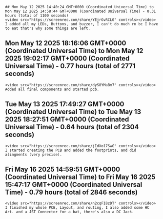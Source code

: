 	## Mon May 12 2025 14:40:24 GMT+0000 (Coordinated Universal Time) to Mon May 12 2025 14:58:44 GMT+0000 (Coordinated Universal Time) - 0.31 hours (total of 1100 seconds) 
    <video src="https://screenrec.com/share/YEjrGvRCL0" controls></video>
    I added all my LEDs, Buttons, and buzzer, I can't do much rn bc I have to eat that's why some things are left.
## Mon May 12 2025 18:16:06 GMT+0000 (Coordinated Universal Time) to Mon May 12 2025 19:02:17 GMT+0000 (Coordinated Universal Time) - 0.77 hours (total of 2771 seconds) 
    <video src="https://screenrec.com/share/dyS8YMaBm7" controls></video>
    Added all final components and started pcb.
## Tue May 13 2025 17:49:27 GMT+0000 (Coordinated Universal Time) to Tue May 13 2025 18:27:51 GMT+0000 (Coordinated Universal Time) - 0.64 hours (total of 2304 seconds) 
    <video src="https://screenrec.com/share/jIdXo17SwG" controls></video>
    I started creating the PCB and added the footprints, and did alingments (very precise).
## Fri May 16 2025 14:59:51 GMT+0000 (Coordinated Universal Time) to Fri May 16 2025 15:47:17 GMT+0000 (Coordinated Universal Time) - 0.79 hours (total of 2846 seconds) 
    <video src="https://screenrec.com/share/n2cqFI8zDT" controls></video>
    I finished my whole PCB, Layout, and routing, I also added some HC Art. and a JST Connector for a bat, there's also a DC Jack.
